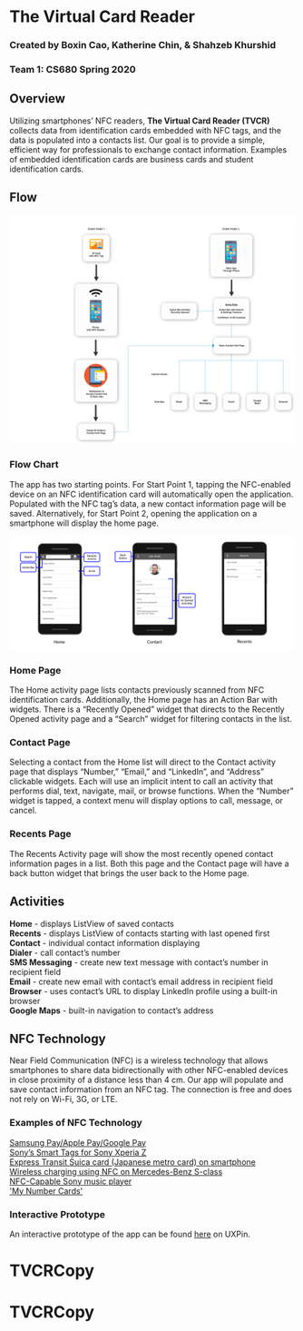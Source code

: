 # The Virtual Card Reader

### Created by Boxin Cao, Katherine Chin, & Shahzeb Khurshid
### Team 1: CS680 Spring 2020

## Overview
Utilizing smartphones’ NFC readers, **The Virtual Card Reader (TVCR)** collects data from identification cards embedded with NFC tags, and the data is populated into a contacts list. Our goal is to provide a simple, efficient way for professionals to exchange contact information. Examples of embedded identification cards are business cards and student identification cards.

## Flow

![Flow Chart](https://github.com/katherinechin/TVCR/blob/assets/flow.png)

### Flow Chart

The app has two starting points. For Start Point 1, tapping the NFC-enabled device on an NFC identification card will automatically open the application. Populated with the NFC tag’s data, a new contact information page will be saved. Alternatively, for Start Point 2, opening the application on a smartphone will display the home page.

![App Overview](https://github.com/katherinechin/TVCR/blob/assets/overview.png)

### Home Page

The Home activity page lists contacts previously scanned from NFC identification cards. Additionally, the Home page has an Action Bar with widgets. There is a “Recently Opened” widget that directs to the Recently Opened activity page and a “Search” widget for filtering contacts in the list.

### Contact Page

Selecting a contact from the Home list will direct to the Contact activity page that displays “Number,” “Email,” and “LinkedIn”, and “Address” clickable widgets. Each will use an implicit intent to call an activity that performs dial, text, navigate, mail, or browse functions. When the “Number” widget is tapped, a context menu will display options to call, message, or cancel.

### Recents Page

The Recents Activity page will show the most recently opened contact information pages in a list. Both this page and the Contact page will have a back button widget that brings the user back to the Home page.

## Activities
**Home** - displays ListView of saved contacts
<br/>**Recents** - displays ListView of contacts starting with last opened first
<br/>**Contact** - individual contact information displaying
<br/>**Dialer** - call contact’s number
<br/>**SMS Messaging** - create new text message with contact’s number in recipient field
<br/>**Email** - create new email with contact’s email address in recipient field
<br/>**Browser** - uses contact’s URL to display LinkedIn profile using a built-in browser
<br/>**Google Maps** - built-in navigation to contact’s address

## NFC Technology
Near Field Communication (NFC) is a wireless technology that allows smartphones to share data bidirectionally with other NFC-enabled devices in close proximity of a distance less than 4 cm. Our app will populate and save contact information from an NFC tag. The connection is free and does not rely on Wi-Fi, 3G, or LTE.

### Examples of NFC Technology
[Samsung Pay/Apple Pay/Google Pay](https://www.cnet.com/news/apple-pay-google-pay-samsung-pay-best-mobile-payment-system-compared-nfc/)
<br/>[Sony’s Smart Tags for Sony Xperia Z](https://www.youtube.com/watch?v=w54ORaa754o)
<br/>[Express Transit Suica card (Japanese metro card) on smartphone](https://support.apple.com/en-us/HT207154)
<br/>[Wireless charging using NFC on Mercedes-Benz S-class](https://www.youtube.com/watch?v=LUVIFB1-vq4)
<br/>[NFC-Capable Sony music player](https://www.youtube.com/watch?v=bSJTnv8f-Zs)
<br/>['My Number Cards'](https://appleinsider.com/articles/19/06/11/japanese-iphone-users-will-be-able-to-access-my-number-cards-via-nfc-this-fall)

### Interactive Prototype
An interactive prototype of the app can be found [here](https://bit.ly/2PHaLrw) on UXPin.
# TVCRCopy
# TVCRCopy
